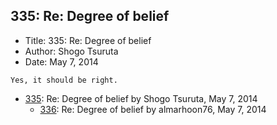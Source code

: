 ## 335: Re: Degree of belief

- Title: 335: Re: Degree of belief
- Author: Shogo Tsuruta
- Date: May 7, 2014
```
Yes, it should be right.
```

- [335](0335.md): Re: Degree of belief by Shogo Tsuruta, May 7, 2014
    - [336](0336.md): Re: Degree of belief by almarhoon76, May 7, 2014
